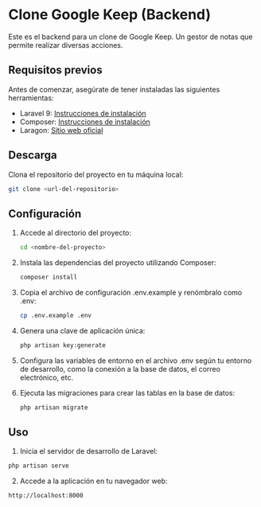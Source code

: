 # Clone Google Keep (Backend)

Este es el backend para un clone de Google Keep. Un gestor de notas que permite realizar diversas acciones.

## Requisitos previos

Antes de comenzar, asegúrate de tener instaladas las siguientes herramientas:

- Laravel 9: [Instrucciones de instalación](https://laravel.com/docs/9.x/installation)
- Composer: [Instrucciones de instalación](https://getcomposer.org/doc/00-intro.md)
- Laragon: [Sitio web oficial](https://laragon.org/)

## Descarga

Clona el repositorio del proyecto en tu máquina local:

```bash
git clone <url-del-repositorio>
```

## Configuración

1. Accede al directorio del proyecto:

   ```bash
   cd <nombre-del-proyecto>
   ```

2. Instala las dependencias del proyecto utilizando Composer:

   ```bash
   composer install
   ```

3. Copia el archivo de configuración .env.example y renómbralo como .env:

   ```bash
   cp .env.example .env
   ```
4. Genera una clave de aplicación única:

   ```bash
   php artisan key:generate
   ```

5. Configura las variables de entorno en el archivo .env según tu entorno de desarrollo, como la conexión a la base de datos, el correo electrónico, etc.

6. Ejecuta las migraciones para crear las tablas en la base de datos:

   ```bash
   php artisan migrate
    ```

## Uso

1. Inicia el servidor de desarrollo de Laravel:

  ```bash
  php artisan serve
  ```

2. Accede a la aplicación en tu navegador web:

  ```bash
  http://localhost:8000
  ```



